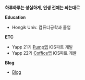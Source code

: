**하루하루는 성실하게, 인생 전체는 되는대로**

**Education**
- Hongik Univ. 컴퓨터공학과 졸업

**ETC**
- Yapp 21기 [Pump앱](https://github.com/YAPP-Github/21st-ALL-Rounder-Team-1-iOS) iOS파트 개발
- Yapp 22기 [Coffice앱](https://github.com/YAPP-Github/Coffice-iOS) iOS파트 개발

**Blog**
- [Blog](https://neph3779.github.io/)
